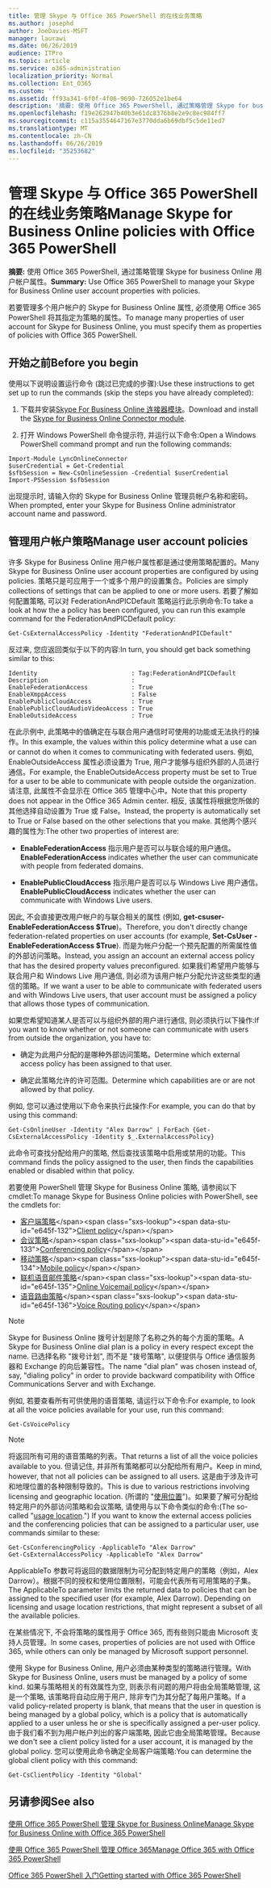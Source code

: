 ```yaml
---
title: 管理 Skype 与 Office 365 PowerShell 的在线业务策略
ms.author: josephd
author: JoeDavies-MSFT
manager: laurawi
ms.date: 06/26/2019
audience: ITPro
ms.topic: article
ms.service: o365-administration
localization_priority: Normal
ms.collection: Ent_O365
ms.custom: ''
ms.assetid: ff93a341-6f0f-4f06-9690-726052e1be64
description: '摘要: 使用 Office 365 PowerShell, 通过策略管理 Skype for business Online 用户帐户属性。'
ms.openlocfilehash: f19e262947b40b3e61dc8376b8e2e9c8ec984ff7
ms.sourcegitcommit: c115a3554647167e3770dda6b69dbf5c5de11ed7
ms.translationtype: MT
ms.contentlocale: zh-CN
ms.lasthandoff: 06/26/2019
ms.locfileid: "35253682"
---
```

# <a name="manage-skype-for-business-online-policies-with-office-365-powershell"></a><span data-ttu-id="e645f-103">管理 Skype 与 Office 365 PowerShell 的在线业务策略</span><span class="sxs-lookup"><span data-stu-id="e645f-103">Manage Skype for Business Online policies with Office 365 PowerShell</span></span>

 <span data-ttu-id="e645f-104">**摘要:** 使用 Office 365 PowerShell, 通过策略管理 Skype for business Online 用户帐户属性。</span><span class="sxs-lookup"><span data-stu-id="e645f-104">**Summary:** Use Office 365 PowerShell to manage your Skype for Business Online user account properties with policies.</span></span>
  
<span data-ttu-id="e645f-105">若要管理多个用户帐户的 Skype for Business Online 属性, 必须使用 Office 365 PowerShell 将其指定为策略的属性。</span><span class="sxs-lookup"><span data-stu-id="e645f-105">To manage many properties of user account for Skype for Business Online, you must specify them as properties of policies with Office 365 PowerShell.</span></span>
  
## <a name="before-you-begin"></a><span data-ttu-id="e645f-106">开始之前</span><span class="sxs-lookup"><span data-stu-id="e645f-106">Before you begin</span></span>

<span data-ttu-id="e645f-107">使用以下说明设置运行命令 (跳过已完成的步骤):</span><span class="sxs-lookup"><span data-stu-id="e645f-107">Use these instructions to get set up to run the commands (skip the steps you have already completed):</span></span>
  
1. <span data-ttu-id="e645f-108">下载并安装[Skype For Business Online 连接器模块](https://www.microsoft.com/download/details.aspx?id=39366)。</span><span class="sxs-lookup"><span data-stu-id="e645f-108">Download and install the [Skype for Business Online Connector module](https://www.microsoft.com/download/details.aspx?id=39366).</span></span>
    
2. <span data-ttu-id="e645f-109">打开 Windows PowerShell 命令提示符, 并运行以下命令:</span><span class="sxs-lookup"><span data-stu-id="e645f-109">Open a Windows PowerShell command prompt and run the following commands:</span></span> 
    
```
Import-Module LyncOnlineConnector
$userCredential = Get-Credential
$sfbSession = New-CsOnlineSession -Credential $userCredential
Import-PSSession $sfbSession
  ```

<span data-ttu-id="e645f-110">出现提示时, 请输入你的 Skype for Business Online 管理员帐户名称和密码。</span><span class="sxs-lookup"><span data-stu-id="e645f-110">When prompted, enter your Skype for Business Online administrator account name and password.</span></span>
    
## <a name="manage-user-account-policies"></a><span data-ttu-id="e645f-111">管理用户帐户策略</span><span class="sxs-lookup"><span data-stu-id="e645f-111">Manage user account policies</span></span>

<span data-ttu-id="e645f-112">许多 Skype for Business Online 用户帐户属性都是通过使用策略配置的。</span><span class="sxs-lookup"><span data-stu-id="e645f-112">Many Skype for Business Online user account properties are configured by using policies.</span></span> <span data-ttu-id="e645f-113">策略只是可应用于一个或多个用户的设置集合。</span><span class="sxs-lookup"><span data-stu-id="e645f-113">Policies are simply collections of settings that can be applied to one or more users.</span></span> <span data-ttu-id="e645f-114">若要了解如何配置策略, 可以对 FederationAndPICDefault 策略运行此示例命令:</span><span class="sxs-lookup"><span data-stu-id="e645f-114">To take a look at how the a policy has been configured, you can run this example command for the FederationAndPICDefault policy:</span></span>
  
```
Get-CsExternalAccessPolicy -Identity "FederationAndPICDefault"
```

<span data-ttu-id="e645f-115">反过来, 您应返回类似于以下的内容:</span><span class="sxs-lookup"><span data-stu-id="e645f-115">In turn, you should get back something similar to this:</span></span>
  
```
Identity                          : Tag:FederationAndPICDefault
Description                       :
EnableFederationAccess            : True
EnableXmppAccess                  : False
EnablePublicCloudAccess           : True
EnablePublicCloudAudioVideoAccess : True
EnableOutsideAccess               : True
```

<span data-ttu-id="e645f-116">在此示例中, 此策略中的值确定在与联合用户通信时可使用的功能或无法执行的操作。</span><span class="sxs-lookup"><span data-stu-id="e645f-116">In this example, the values within this policy determine what a use can or cannot do when it comes to communicating with federated users.</span></span> <span data-ttu-id="e645f-117">例如, EnableOutsideAccess 属性必须设置为 True, 用户才能够与组织外部的人员进行通信。</span><span class="sxs-lookup"><span data-stu-id="e645f-117">For example, the EnableOutsideAccess property must be set to True for a user to be able to communicate with people outside the organization.</span></span> <span data-ttu-id="e645f-118">请注意, 此属性不会显示在 Office 365 管理中心中。</span><span class="sxs-lookup"><span data-stu-id="e645f-118">Note that this property does not appear in the Office 365 Admin center.</span></span> <span data-ttu-id="e645f-119">相反, 该属性将根据您所做的其他选择自动设置为 True 或 False。</span><span class="sxs-lookup"><span data-stu-id="e645f-119">Instead, the property is automatically set to True or False based on the other selections that you make.</span></span> <span data-ttu-id="e645f-120">其他两个感兴趣的属性为:</span><span class="sxs-lookup"><span data-stu-id="e645f-120">The other two properties of interest are:</span></span>
  
- <span data-ttu-id="e645f-121">**EnableFederationAccess** 指示用户是否可以与联合域的用户通信。</span><span class="sxs-lookup"><span data-stu-id="e645f-121">**EnableFederationAccess** indicates whether the user can communicate with people from federated domains.</span></span>
    
- <span data-ttu-id="e645f-122">**EnablePublicCloudAccess** 指示用户是否可以与 Windows Live 用户通信。</span><span class="sxs-lookup"><span data-stu-id="e645f-122">**EnablePublicCloudAccess** indicates whether the user can communicate with Windows Live users.</span></span>
    
<span data-ttu-id="e645f-123">因此, 不会直接更改用户帐户的与联合相关的属性 (例如, **get-csuser-EnableFederationAccess $True**)。</span><span class="sxs-lookup"><span data-stu-id="e645f-123">Therefore, you don't directly change federation-related properties on user accounts (for example, **Set-CsUser -EnableFederationAccess $True**).</span></span> <span data-ttu-id="e645f-124">而是为帐户分配一个预先配置的所需属性值的外部访问策略。</span><span class="sxs-lookup"><span data-stu-id="e645f-124">Instead, you assign an account an external access policy that has the desired property values preconfigured.</span></span> <span data-ttu-id="e645f-125">如果我们希望用户能够与联合用户和 Windows Live 用户通信, 则必须为该用户帐户分配允许这些类型的通信的策略。</span><span class="sxs-lookup"><span data-stu-id="e645f-125">If we want a user to be able to communicate with federated users and with Windows Live users, that user account must be assigned a policy that allows those types of communication.</span></span>
  
<span data-ttu-id="e645f-126">如果您希望知道某人是否可以与组织外部的用户进行通信, 则必须执行以下操作:</span><span class="sxs-lookup"><span data-stu-id="e645f-126">If you want to know whether or not someone can communicate with users from outside the organization, you have to:</span></span>
  
- <span data-ttu-id="e645f-127">确定为此用户分配的是哪种外部访问策略。</span><span class="sxs-lookup"><span data-stu-id="e645f-127">Determine which external access policy has been assigned to that user.</span></span>
    
- <span data-ttu-id="e645f-128">确定此策略允许的许可范围。</span><span class="sxs-lookup"><span data-stu-id="e645f-128">Determine which capabilities are or are not allowed by that policy.</span></span>
    
<span data-ttu-id="e645f-129">例如, 您可以通过使用以下命令来执行此操作:</span><span class="sxs-lookup"><span data-stu-id="e645f-129">For example, you can do that by using this command:</span></span>
  
```
Get-CsOnlineUser -Identity "Alex Darrow" | ForEach {Get-CsExternalAccessPolicy -Identity $_.ExternalAccessPolicy}
```

<span data-ttu-id="e645f-130">此命令可查找分配给用户的策略, 然后查找该策略中启用或禁用的功能。</span><span class="sxs-lookup"><span data-stu-id="e645f-130">This command finds the policy assigned to the user, then finds the capabilities enabled or disabled within that policy.</span></span>
  
<span data-ttu-id="e645f-131">若要使用 PowerShell 管理 Skype for Business Online 策略, 请参阅以下 cmdlet:</span><span class="sxs-lookup"><span data-stu-id="e645f-131">To manage Skype for Business Online policies with PowerShell, see the cmdlets for:</span></span>

- <span data-ttu-id="e645f-132">[客户端策略](https://docs.microsoft.com/previous-versions//mt228132(v=technet.10)#client-policy-cmdlets)</span><span class="sxs-lookup"><span data-stu-id="e645f-132">[Client policy](https://docs.microsoft.com/previous-versions//mt228132(v=technet.10)#client-policy-cmdlets)</span></span>
- <span data-ttu-id="e645f-133">[会议策略](https://docs.microsoft.com/previous-versions//mt228132(v=technet.10)#conferencing-policy-cmdlets)</span><span class="sxs-lookup"><span data-stu-id="e645f-133">[Conferencing policy](https://docs.microsoft.com/previous-versions//mt228132(v=technet.10)#conferencing-policy-cmdlets)</span></span>
- <span data-ttu-id="e645f-134">[移动策略](https://docs.microsoft.com/previous-versions//mt228132(v=technet.10)#mobile-policy-cmdlets)</span><span class="sxs-lookup"><span data-stu-id="e645f-134">[Mobile policy](https://docs.microsoft.com/previous-versions//mt228132(v=technet.10)#mobile-policy-cmdlets)</span></span>
- <span data-ttu-id="e645f-135">[联机语音邮件策略](https://docs.microsoft.com/previous-versions//mt228132(v=technet.10)#online-voicemail-policy-cmdlets)</span><span class="sxs-lookup"><span data-stu-id="e645f-135">[Online Voicemail policy](https://docs.microsoft.com/previous-versions//mt228132(v=technet.10)#online-voicemail-policy-cmdlets)</span></span>
- <span data-ttu-id="e645f-136">[语音路由策略](https://docs.microsoft.com/previous-versions//mt228132(v=technet.10)#voice-routing-policy-cmdlets)</span><span class="sxs-lookup"><span data-stu-id="e645f-136">[Voice Routing policy](https://docs.microsoft.com/previous-versions//mt228132(v=technet.10)#voice-routing-policy-cmdlets)</span></span>


> [!NOTE]
> <span data-ttu-id="e645f-137">Skype for Business Online 拨号计划是除了名称之外的每个方面的策略。</span><span class="sxs-lookup"><span data-stu-id="e645f-137">A Skype for Business Online dial plan is a policy in every respect except the name.</span></span> <span data-ttu-id="e645f-138">已选择名称 "拨号计划", 而不是 "拨号策略", 以便提供与 Office 通信服务器和 Exchange 的向后兼容性。</span><span class="sxs-lookup"><span data-stu-id="e645f-138">The name "dial plan" was chosen instead of, say, "dialing policy" in order to provide backward compatibility with Office Communications Server and with Exchange.</span></span> 
  
<span data-ttu-id="e645f-139">例如, 若要查看所有可供使用的语音策略, 请运行以下命令:</span><span class="sxs-lookup"><span data-stu-id="e645f-139">For example, to look at all the voice policies available for your use, run this command:</span></span>
  
```
Get-CsVoicePolicy
```

> [!NOTE]
> <span data-ttu-id="e645f-140">将返回所有可用的语音策略的列表。</span><span class="sxs-lookup"><span data-stu-id="e645f-140">That returns a list of all the voice policies available to you.</span></span> <span data-ttu-id="e645f-141">但请记住, 并非所有策略都可以分配给所有用户。</span><span class="sxs-lookup"><span data-stu-id="e645f-141">Keep in mind, however, that not all policies can be assigned to all users.</span></span> <span data-ttu-id="e645f-142">这是由于涉及许可和地理位置的各种限制导致的。</span><span class="sxs-lookup"><span data-stu-id="e645f-142">This is due to various restrictions involving licensing and geographic location.</span></span> <span data-ttu-id="e645f-143">(所谓的 "[使用位置](https://msdn.microsoft.com/en-us/library/azure/dn194136.aspx)")。如果要了解可分配给特定用户的外部访问策略和会议策略, 请使用与以下命令类似的命令:</span><span class="sxs-lookup"><span data-stu-id="e645f-143">(The so-called "[usage location](https://msdn.microsoft.com/en-us/library/azure/dn194136.aspx).") If you want to know the external access policies and the conferencing policies that can be assigned to a particular user, use commands similar to these:</span></span> 

```
Get-CsConferencingPolicy -ApplicableTo "Alex Darrow"
Get-CsExternalAccessPolicy -ApplicableTo "Alex Darrow"
```

<span data-ttu-id="e645f-p106">ApplicableTo 参数可将返回的数据限制为可分配到特定用户的策略（例如，Alex Darrow）。根据不同的授权和使用位置限制，可能会代表所有可用策略的子集。</span><span class="sxs-lookup"><span data-stu-id="e645f-p106">The ApplicableTo parameter limits the returned data to policies that can be assigned to the specified user (for example, Alex Darrow). Depending on licensing and usage location restrictions, that might represent a subset of all the available policies.</span></span> 
  
<span data-ttu-id="e645f-146">在某些情况下, 不会将策略的属性用于 Office 365, 而有些则只能由 Microsoft 支持人员管理。</span><span class="sxs-lookup"><span data-stu-id="e645f-146">In some cases, properties of policies are not used with Office 365, while others can only be managed by Microsoft support personnel.</span></span> 
  
<span data-ttu-id="e645f-147">使用 Skype for Business Online, 用户必须由某种类型的策略进行管理。</span><span class="sxs-lookup"><span data-stu-id="e645f-147">With Skype for Business Online, users must be managed by a policy of some kind.</span></span> <span data-ttu-id="e645f-148">如果与策略相关的有效属性为空, 则表示有问题的用户将由全局策略管理, 这是一个策略, 该策略将自动应用于用户, 除非专门为其分配了每用户策略。</span><span class="sxs-lookup"><span data-stu-id="e645f-148">If a valid policy-related property is blank, that means that the user in question is being managed by a global policy, which is a policy that is automatically applied to a user unless he or she is specifically assigned a per-user policy.</span></span> <span data-ttu-id="e645f-149">由于我们看不到为用户帐户列出的客户端策略, 因此它由全局策略管理。</span><span class="sxs-lookup"><span data-stu-id="e645f-149">Because we don't see a client policy listed for a user account, it is managed by the global policy.</span></span> <span data-ttu-id="e645f-150">您可以使用此命令确定全局客户端策略:</span><span class="sxs-lookup"><span data-stu-id="e645f-150">You can determine the global client policy with this command:</span></span>
  
```
Get-CsClientPolicy -Identity "Global"
```

## <a name="see-also"></a><span data-ttu-id="e645f-151">另请参阅</span><span class="sxs-lookup"><span data-stu-id="e645f-151">See also</span></span>

#### 

[<span data-ttu-id="e645f-152">使用 Office 365 PowerShell 管理 Skype for Business Online</span><span class="sxs-lookup"><span data-stu-id="e645f-152">Manage Skype for Business Online with Office 365 PowerShell</span></span>](manage-skype-for-business-online-with-office-365-powershell.md)
  
[<span data-ttu-id="e645f-153">使用 Office 365 PowerShell 管理 Office 365</span><span class="sxs-lookup"><span data-stu-id="e645f-153">Manage Office 365 with Office 365 PowerShell</span></span>](manage-office-365-with-office-365-powershell.md)
  
[<span data-ttu-id="e645f-154">Office 365 PowerShell 入门</span><span class="sxs-lookup"><span data-stu-id="e645f-154">Getting started with Office 365 PowerShell</span></span>](getting-started-with-office-365-powershell.md)

